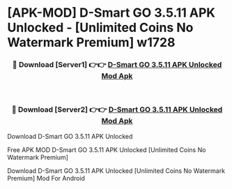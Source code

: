 # [APK-MOD] D-Smart GO 3.5.11 APK Unlocked - [Unlimited Coins No Watermark Premium] w1728



<div align="center">
<h3>🔴 Download [Server1] 👉👉 <a href="https://momento.my/?title=D-Smart_GO_3.5.11_APK_Unlocked">D-Smart GO 3.5.11 APK Unlocked Mod Apk</a></h3><br>

<h3>🔴 Download [Server2] 👉👉 <a href="https://momento.my/?title=D-Smart_GO_3.5.11_APK_Unlocked">D-Smart GO 3.5.11 APK Unlocked Mod Apk</a></h3>
</div>



Download D-Smart GO 3.5.11 APK Unlocked 

Free APK MOD D-Smart GO 3.5.11 APK Unlocked [Unlimited Coins No Watermark Premium]

Download D-Smart GO 3.5.11 APK Unlocked [Unlimited Coins No Watermark Premium] Mod For Android
